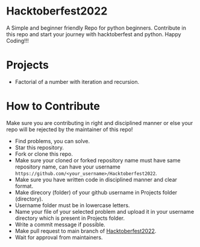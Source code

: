 # Hacktoberfest2022
A Simple and beginner friendly Repo for python beginners. Contribute in this repo and start your journey with hacktoberfest and python. Happy Coding!!! 

# Projects
- Factorial of a number with iteration and recursion.

# How to Contribute 
Make sure you are contributing in right and disciplined manner or else your repo will be rejected by the maintainer of this repo!

- Find problems, you can solve.
- Star this repository.
- Fork or clone this repo.
- Make sure your cloned or forked repository name must have same repository name, can have your username `https://github.com/<your_username>/Hacktoberfest2022`. 
- Make sure you have written code in disciplined manner and clear format.
- Make direcory (folder) of your github username in Projects folder (directory).
- Username folder must be in lowercase letters.
- Name your file of your selected problem and upload it in your username directory which is present in Projects folder.
- Write a commit message if possible.
- Make pull request to main branch of <a href="https://github.com/AdarshAddee/Hacktoberfest2022">Hacktoberfest2022</a>.
- Wait for approval from maintainers.



